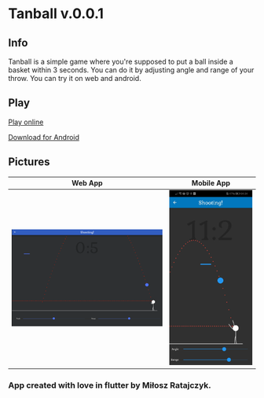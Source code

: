 # Tanball v.0.0.1

## Info

Tanball is a simple game where you're supposed to put a ball inside a basket within 3 seconds. You can do it by adjusting angle and range of your throw. You can try it on web and android.

## Play

[Play online](http://ratajczyk.epizy.com/)

[Download for Android](https://github.com/miloszratajczyk/tanball/releases)

## Pictures
| Web App | Mobile App |
|---------|------------|
| ![Web Screenshot](images/web.png) | ![Mobile Screenshot](images/mobile.jpg) |

### App created with love in flutter by Miłosz Ratajczyk.
